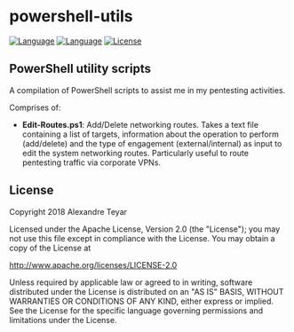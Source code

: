 # powershell-utils
[![Language](https://img.shields.io/badge/Lang-.NET-blue.svg)](https://www.microsoft.com/net/)
[![Language](https://img.shields.io/badge/Lang-PowerShell-blue.svg)](https://docs.microsoft.com/en-us/powershell/)
[![License](https://img.shields.io/badge/License-Apache%202.0-red.svg)](https://opensource.org/licenses/Apache-2.0)

## PowerShell utility scripts
A compilation of PowerShell scripts to assist me in my pentesting activities. 

Comprises of:
* **Edit-Routes.ps1**: Add/Delete networking routes. Takes a text file containing a list of targets, information about the operation to perform (add/delete) and the type of engagement (external/internal) as input to edit the system networking routes. Particularly useful to route pentesting traffic via corporate VPNs.

## License
Copyright 2018 Alexandre Teyar

Licensed under the Apache License, Version 2.0 (the "License");
you may not use this file except in compliance with the License.
You may obtain a copy of the License at

<http://www.apache.org/licenses/LICENSE-2.0>

Unless required by applicable law or agreed to in writing, software
distributed under the License is distributed on an "AS IS" BASIS,
WITHOUT WARRANTIES OR CONDITIONS OF ANY KIND, either express or implied.
See the License for the specific language governing permissions and
limitations under the License.

